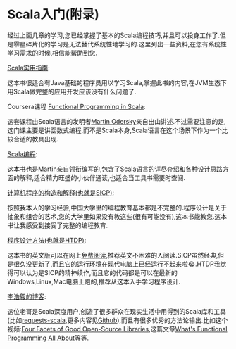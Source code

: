 # Scala入门(附录)

经过上面几章的学习,您已经掌握了基本的Scala编程技巧,并且可以投身工作了.但是零星碎片化的学习是无法替代系统性地学习的.这里列出一些资料,在您有系统性学习需求的时候,相信能帮助到您.

[Scala实用指南](https://book.douban.com/subject/30249691/):

这本书很适合有Java基础的程序员用以学习Scala,掌握此书的内容,在JVM生态下用Scala做完整的应用开发应该没有什么问题了.

Coursera课程 [Functional Programming in Scala](https://www.coursera.org/specializations/scala):

这套课程由Scala语言的发明者[Martin Odersky](https://www.coursera.org/instructor/~672627)亲自出山讲述.不过需要注意的是,这门课主要是讲函数式编程,而不是Scala本身,Scala语言在这个场景下作为一个比较合适的教具出现.

[Scala编程](https://book.douban.com/subject/27591387/):

这本书也是Martin亲自领衔编写的,包含了Scala语言的详尽介绍和各种设计思路方面的解释,适合精力旺盛的小伙伴通读,也适合当工具书需要时查阅.

[计算机程序的构造和解释(也就是SICP)](https://book.douban.com/subject/1148282/):

按照我本人的学习经验,中国大学里的编程教育基本都是不完整的.程序设计是关于抽象和组合的艺术,您的大学里如果没有教这些(很有可能没有),这本书能教您.这本书让我感受到接受了完整的编程教育.

[程序设计方法(也就是HTDP)](https://htdp.org/):

这本书的英文版可以在网上[免费阅读](https://htdp.org/),推荐英文不困难的人阅读.SICP虽然经典,但是很久没更新了,而且它的运行环境在现代电脑上已经运行不起来啦😭.HTDP我觉得可以认为是SICP的精神续作,而且它的代码都是可以在最新的Windows,Linux,Mac电脑上跑的,推荐从这本入手学习程序设计.

[李浩毅的博客](http://www.lihaoyi.com/):

这位老哥是Scala深度用户,创造了很多群众在现实生活中用得到的Scala库和工具(比如[requests-scala](https://github.com/lihaoyi/requests-scala),更多内容见[Github](https://github.com/lihaoyi)),而且有很多优秀的方法论输出.比如这个视频:[Four Facets of Good Open-Source Libraries](http://www.lihaoyi.com/post/TalksIveGiven.html#four-facets-of-good-open-source-libraries),这篇文章[What's Functional Programming All About](http://www.lihaoyi.com/post/WhatsFunctionalProgrammingAllAbout.html)等等.